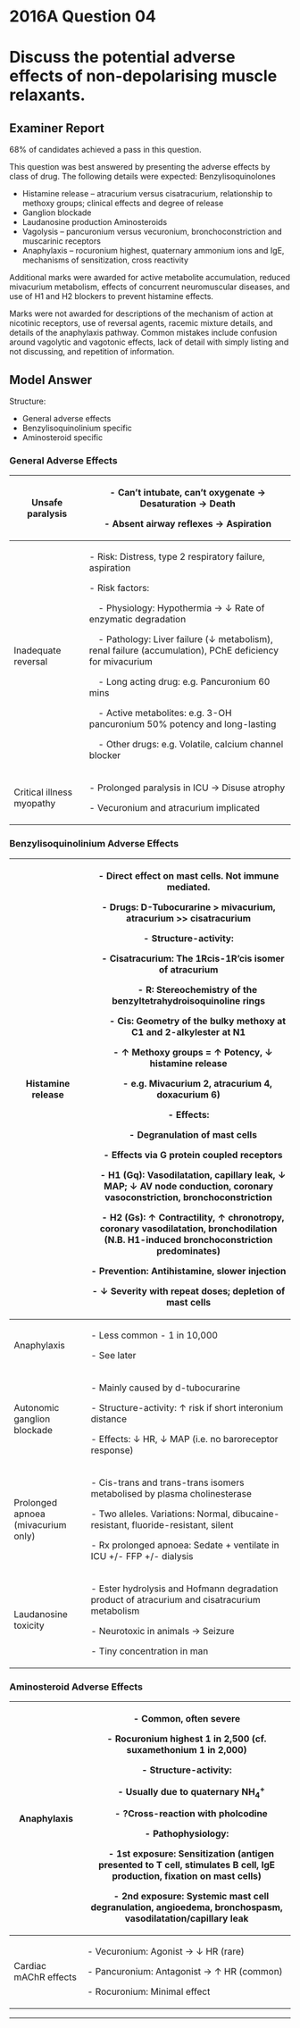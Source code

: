 # 2016A Question 04 
# Discuss the potential adverse effects of non-depolarising muscle relaxants.


## Examiner Report
68% of candidates achieved a pass in this question.


This question was best answered by presenting the adverse effects by class of drug. The following details were expected:
Benzylisoquinolones
* Histamine release – atracurium versus cisatracurium, relationship to methoxy groups; clinical effects and degree of release
* Ganglion blockade
* Laudanosine production
Aminosteroids
* Vagolysis – pancuronium versus vecuronium, bronchoconstriction and muscarinic receptors
* Anaphylaxis – rocuronium highest, quaternary ammonium ions and IgE, mechanisms of sensitization, cross reactivity


Additional marks were awarded for active metabolite accumulation, reduced mivacurium metabolism, effects of concurrent neuromuscular diseases, and use of H1 and H2 blockers to prevent histamine effects.


Marks were not awarded for descriptions of the mechanism of action at nicotinic receptors, use of reversal agents, racemic mixture details, and details of the anaphylaxis pathway. Common
mistakes include confusion around vagolytic and vagotonic effects, lack of detail with simply listing and not discussing, and repetition of information.

## Model Answer
Structure:
- General adverse effects
- Benzylisoquinolinium specific
- Aminosteroid specific

### General Adverse Effects

|Unsafe paralysis|<p>- Can’t intubate, can’t oxygenate → Desaturation → Death</p><p>- Absent airway reflexes → Aspiration</p>|
| -- | -- |
|Inadequate reversal|<p>- Risk: Distress, type 2 respiratory failure, aspiration</p><p>- Risk factors:</p><p>&emsp;- Physiology: Hypothermia → ↓ Rate of enzymatic degradation</p><p>&emsp;- Pathology: Liver failure (↓ metabolism), renal failure (accumulation), PChE deficiency for mivacurium</p><p>&emsp;- Long acting drug: e.g. Pancuronium 60 mins</p><p>&emsp;- Active metabolites: e.g. 3-OH pancuronium 50% potency and long-lasting</p><p>&emsp;- Other drugs: e.g. Volatile, calcium channel blocker</p>|
|Critical illness myopathy|<p>- Prolonged paralysis in ICU → Disuse atrophy</p><p>- Vecuronium and atracurium implicated</p>|

### Benzylisoquinolinium Adverse Effects

|Histamine release|<p>- Direct effect on mast cells. Not immune mediated.</p><p>- Drugs: D-Tubocurarine > mivacurium, atracurium >> cisatracurium</p><p>- Structure-activity:</p><p>&emsp;- Cisatracurium: The 1Rcis-1R’cis isomer of atracurium</p><p>&emsp;&emsp;- R: Stereochemistry of the benzyltetrahydroisoquinoline rings</p><p>&emsp;&emsp;- Cis: Geometry of the bulky methoxy at C1 and 2-alkylester at N1</p><p>&emsp;- ↑ Methoxy groups = ↑ Potency, ↓ histamine release</p><p>&emsp;&emsp;- e.g. Mivacurium 2, atracurium 4, doxacurium 6)</p><p>- Effects:</p><p>&emsp;- Degranulation of mast cells</p><p>&emsp;- Effects via G protein coupled receptors</p><p>&emsp;- H1 (Gq): Vasodilatation, capillary leak, ↓ MAP; ↓ AV node conduction, coronary vasoconstriction, bronchoconstriction</p><p>&emsp;- H2 (Gs): ↑ Contractility, ↑ chronotropy, coronary vasodilatation, bronchodilation (N.B. H1-induced bronchoconstriction predominates)</p><p>- Prevention: Antihistamine, slower injection</p><p>- ↓ Severity with repeat doses; depletion of mast cells</p>|
| -- | -- |
|Anaphylaxis|<p>- Less common - 1 in 10,000</p><p>- See later</p>|
|Autonomic ganglion blockade|<p>- Mainly caused by d-tubocurarine</p><p>- Structure-activity: ↑ risk if short interonium distance</p><p>- Effects: ↓ HR, ↓ MAP (i.e. no baroreceptor response)</p>|
|Prolonged apnoea (mivacurium only)|<p>- Cis-trans and trans-trans isomers metabolised by plasma cholinesterase</p><p>- Two alleles. Variations: Normal, dibucaine-resistant, fluoride-resistant, silent</p><p>- Rx prolonged apnoea: Sedate + ventilate in ICU +/- FFP +/- dialysis</p>|
|Laudanosine toxicity|<p>- Ester hydrolysis and Hofmann degradation product of atracurium and cisatracurium metabolism</p><p>- Neurotoxic in animals → Seizure</p><p>- Tiny concentration in man</p>|

### Aminosteroid Adverse Effects

|Anaphylaxis|<p>- Common, often severe</p><p>- Rocuronium highest 1 in 2,500 (cf. suxamethonium 1 in 2,000)</p><p>- Structure-activity:</p><p>&emsp;- Usually due to quaternary NH<sub>4</sub><sup>+</sup></p><p>&emsp;- ?Cross-reaction with pholcodine</p><p>- Pathophysiology:</p><p>&emsp;- 1st exposure: Sensitization (antigen presented to T cell, stimulates B cell, IgE production, fixation on mast cells)</p><p>&emsp;- 2nd exposure: Systemic mast cell degranulation, angioedema, bronchospasm, vasodilatation/capillary leak</p>|
| -- | -- |
|Cardiac mAChR effects|<p>- Vecuronium: Agonist → ↓ HR (rare)</p><p>- Pancuronium: Antagonist → ↑ HR (common)</p><p>- Rocuronium: Minimal effect</p>|




--- 

